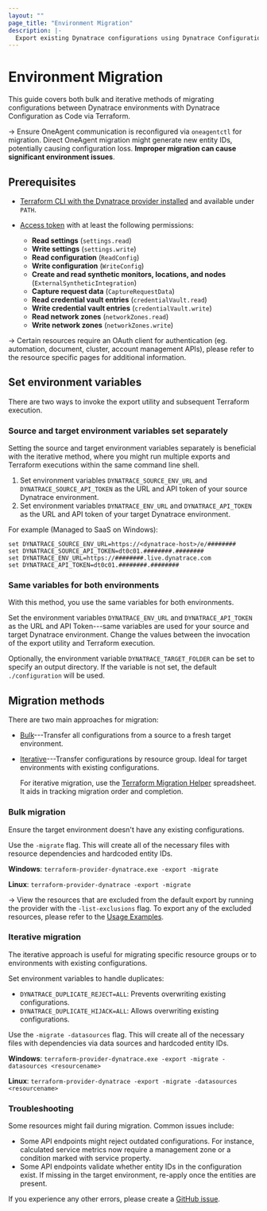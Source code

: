 ```yaml
---
layout: ""
page_title: "Environment Migration"
description: |-
  Export existing Dynatrace configurations using Dynatrace Configuration as Code via Terraform.
---
```


# Environment Migration

This guide covers both bulk and iterative methods of migrating configurations between Dynatrace environments with Dynatrace Configuration as Code via Terraform.

-> Ensure OneAgent communication is reconfigured via `oneagentctl` for migration. Direct OneAgent migration might generate new entity IDs, potentially causing configuration loss.
**Improper migration can cause significant environment issues**.

## Prerequisites

* [Terraform CLI with the Dynatrace provider installed](https://docs.dynatrace.com/docs/manage/configuration-as-code/terraform/terraform-cli) and available under `PATH`.
* [Access token](https://docs.dynatrace.com/docs/manage/access-control/access-tokens) with at least the following permissions:

  * **Read settings** (`settings.read`)
  * **Write settings** (`settings.write`)
  * **Read configuration** (`ReadConfig`)
  * **Write configuration** (`WriteConfig`)
  * **Create and read synthetic monitors, locations, and nodes** (`ExternalSyntheticIntegration`)
  * **Capture request data** (`CaptureRequestData`)
  * **Read credential vault entries** (`credentialVault.read`)
  * **Write credential vault entries** (`credentialVault.write`)
  * **Read network zones** (`networkZones.read`)
  * **Write network zones** (`networkZones.write`)

-> Certain resources require an OAuth client for authentication (eg. automation, document, cluster, account management APIs), please refer to the resource specific pages for additional information.

## Set environment variables

There are two ways to invoke the export utility and subsequent Terraform execution.

### Source and target environment variables set separately
Setting the source and target environment variables separately is beneficial with the iterative method, where you might run multiple exports and Terraform executions within the same command line shell.

1. Set environment variables `DYNATRACE_SOURCE_ENV_URL` and `DYNATRACE_SOURCE_API_TOKEN` as the URL and API token of your source Dynatrace environment.
2. Set environment variables `DYNATRACE_ENV_URL` and `DYNATRACE_API_TOKEN` as the URL and API token of your target Dynatrace environment.

For example (Managed to SaaS on Windows):

```
set DYNATRACE_SOURCE_ENV_URL=https://<dynatrace-host>/e/########
set DYNATRACE_SOURCE_API_TOKEN=dt0c01.########.########
set DYNATRACE_ENV_URL=https://########.live.dynatrace.com
set DYNATRACE_API_TOKEN=dt0c01.########.########
```

### Same variables for both environments
With this method, you use the same variables for both environments.

Set the environment variables `DYNATRACE_ENV_URL` and `DYNATRACE_API_TOKEN` as the URL and API Token---same variables are used for your source and target Dynatrace environment. Change the values between the invocation of the export utility and Terraform execution.

Optionally, the environment variable `DYNATRACE_TARGET_FOLDER` can be set to specify an output directory. If the variable is not set, the default `./configuration` will be used.

## Migration methods

There are two main approaches for migration:

* [Bulk](#bulk-migration)---Transfer all configurations from a source to a fresh target environment.
* [Iterative](#iterative-migration)---Transfer configurations by resource group. Ideal for target environments with existing configurations.

  For iterative migration, use the [Terraform Migration Helper](https://dt-url.net/m5i37ar) spreadsheet. It aids in tracking migration order and completion.

### Bulk migration

Ensure the target environment doesn't have any existing configurations.

Use the `-migrate` flag. This will create all of the necessary files with resource dependencies and hardcoded entity IDs.

**Windows**: `terraform-provider-dynatrace.exe -export -migrate`

**Linux**: `terraform-provider-dynatrace -export -migrate`

-> View the resources that are excluded from the default export by running the provider with the `-list-exclusions` flag. To export any of the excluded resources, please refer to the [Usage Examples](https://docs.dynatrace.com/docs/manage/configuration-as-code/terraform/guides/export-utility#usage-examples).

### Iterative migration

The iterative approach is useful for migrating specific resource groups or to environments with existing configurations.

Set environment variables to handle duplicates:

* `DYNATRACE_DUPLICATE_REJECT=ALL`: Prevents overwriting existing configurations.
* `DYNATRACE_DUPLICATE_HIJACK=ALL`: Allows overwriting existing configurations.

Use the `-migrate -datasources` flag. This will create all of the necessary files with dependencies via data sources and hardcoded entity IDs.

**Windows**: `terraform-provider-dynatrace.exe -export -migrate -datasources <resourcename>`

**Linux**: `terraform-provider-dynatrace -export -migrate -datasources <resourcename>`

### Troubleshooting

Some resources might fail during migration. Common issues include:

* Some API endpoints might reject outdated configurations. For instance, calculated service metrics now require a management zone or a condition marked with service property.
* Some API endpoints validate whether entity IDs in the configuration exist. If missing in the target environment, re-apply once the entities are present.

If you experience any other errors, please create a [GitHub issue](https://dt-url.net/4bg37q8).